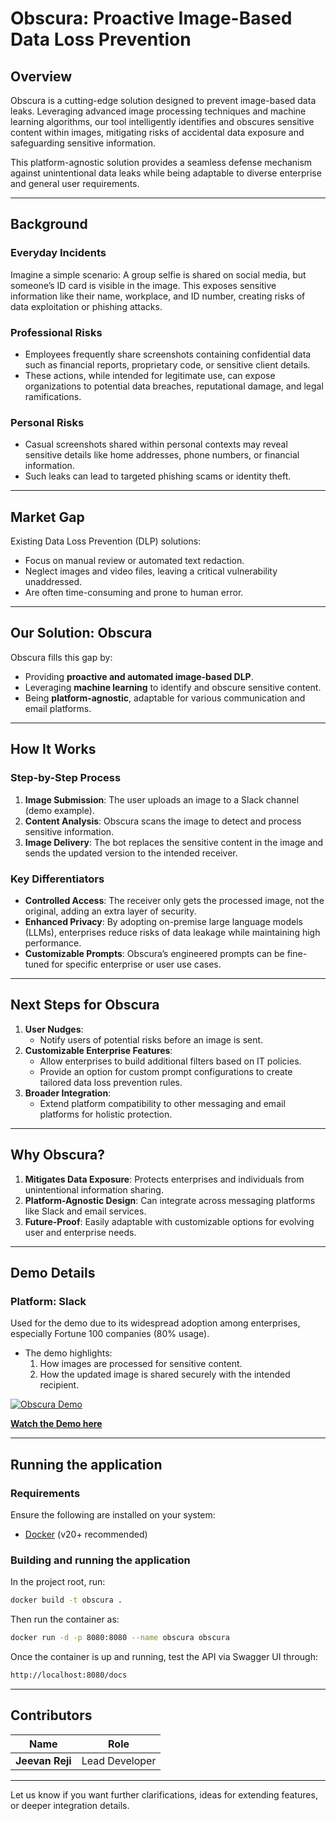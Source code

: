 # **Obscura: Proactive Image-Based Data Loss Prevention**

## **Overview**
Obscura is a cutting-edge solution designed to prevent image-based data leaks. Leveraging advanced image processing techniques and machine learning algorithms, our tool intelligently identifies and obscures sensitive content within images, mitigating risks of accidental data exposure and safeguarding sensitive information.

This platform-agnostic solution provides a seamless defense mechanism against unintentional data leaks while being adaptable to diverse enterprise and general user requirements.

---

## **Background**

### **Everyday Incidents**
Imagine a simple scenario: A group selfie is shared on social media, but someone’s ID card is visible in the image. This exposes sensitive information like their name, workplace, and ID number, creating risks of data exploitation or phishing attacks.  

### **Professional Risks**
- Employees frequently share screenshots containing confidential data such as financial reports, proprietary code, or sensitive client details.
- These actions, while intended for legitimate use, can expose organizations to potential data breaches, reputational damage, and legal ramifications.

### **Personal Risks**
- Casual screenshots shared within personal contexts may reveal sensitive details like home addresses, phone numbers, or financial information.
- Such leaks can lead to targeted phishing scams or identity theft.

---

## **Market Gap**
Existing Data Loss Prevention (DLP) solutions:
- Focus on manual review or automated text redaction.
- Neglect images and video files, leaving a critical vulnerability unaddressed.
- Are often time-consuming and prone to human error.

---

## **Our Solution: Obscura**

Obscura fills this gap by:
- Providing **proactive and automated image-based DLP**.
- Leveraging **machine learning** to identify and obscure sensitive content.
- Being **platform-agnostic**, adaptable for various communication and email platforms.

---

## **How It Works**
### **Step-by-Step Process**
1. **Image Submission**: The user uploads an image to a Slack channel (demo example).
2. **Content Analysis**: Obscura scans the image to detect and process sensitive information.
3. **Image Delivery**: The bot replaces the sensitive content in the image and sends the updated version to the intended receiver.

### **Key Differentiators**
- **Controlled Access**: The receiver only gets the processed image, not the original, adding an extra layer of security.
- **Enhanced Privacy**: By adopting on-premise large language models (LLMs), enterprises reduce risks of data leakage while maintaining high performance.
- **Customizable Prompts**: Obscura’s engineered prompts can be fine-tuned for specific enterprise or user use cases.

---

## **Next Steps for Obscura**
1. **User Nudges**:
   - Notify users of potential risks before an image is sent.
2. **Customizable Enterprise Features**:
   - Allow enterprises to build additional filters based on IT policies.
   - Provide an option for custom prompt configurations to create tailored data loss prevention rules.
3. **Broader Integration**:
   - Extend platform compatibility to other messaging and email platforms for holistic protection.

---

## **Why Obscura?**
1. **Mitigates Data Exposure**: Protects enterprises and individuals from unintentional information sharing.
2. **Platform-Agnostic Design**: Can integrate across messaging platforms like Slack and email services.
3. **Future-Proof**: Easily adaptable with customizable options for evolving user and enterprise needs.

---

## **Demo Details**
### **Platform**: Slack
Used for the demo due to its widespread adoption among enterprises, especially Fortune 100 companies (80% usage).

- The demo highlights:
  1. How images are processed for sensitive content.
  2. How the updated image is shared securely with the intended recipient.

[![Obscura Demo](https://img.youtube.com/vi/7z25r0M_xiI/hqdefault.jpg)](https://www.youtube.com/watch?v=7z25r0M_xiI)

**[Watch the Demo here](https://www.youtube.com/watch?v=7z25r0M_xiI)**


---

## **Running the application**
### **Requirements**
Ensure the following are installed on your system:

- [Docker](https://docs.docker.com/get-docker/) (v20+ recommended)
### **Building and running the application**
In the project root, run:

```bash
docker build -t obscura .
```
Then run the container as:
```bash
docker run -d -p 8080:8080 --name obscura obscura
```
Once the container is up and running, test the API via Swagger UI through:
```bash
http://localhost:8080/docs
```
---

## **Contributors**
| Name                   | Role                                    |
|------------------------|-----------------------------------------|
| **Jeevan Reji**        | Lead Developer                          |


---

Let us know if you want further clarifications, ideas for extending features, or deeper integration details.
